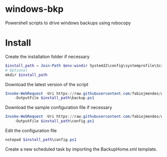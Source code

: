 # windows-bkp

Powershell scripts to drive windows backups using robocopy

# Install

Create the installation folder if necessary

```powershell
$install_path = Join-Path $env:windir System32\config\systemprofile\Scripts
# Optional
mkdir $install_path
```

Download the latest version of the script

```powershell
Invoke-WebRequest -Uri https://raw.githubusercontent.com/fabiojmendes/windows-bkp/refs/heads/master/backup.ps1 `
    -OutputFile $install_path\backup.ps1
```

Download the sample configuration file if necessary

```powershell
Invoke-WebRequest -Uri https://raw.githubusercontent.com/fabiojmendes/windows-bkp/refs/heads/master/config.sample.ps1 `
    -OutputFile $install_path\config.ps1
```

Edit the configuration file

```powershell
notepad $install_path\config.ps1
```

Create a new scheduled task by importing the BackupHome.xml template.
